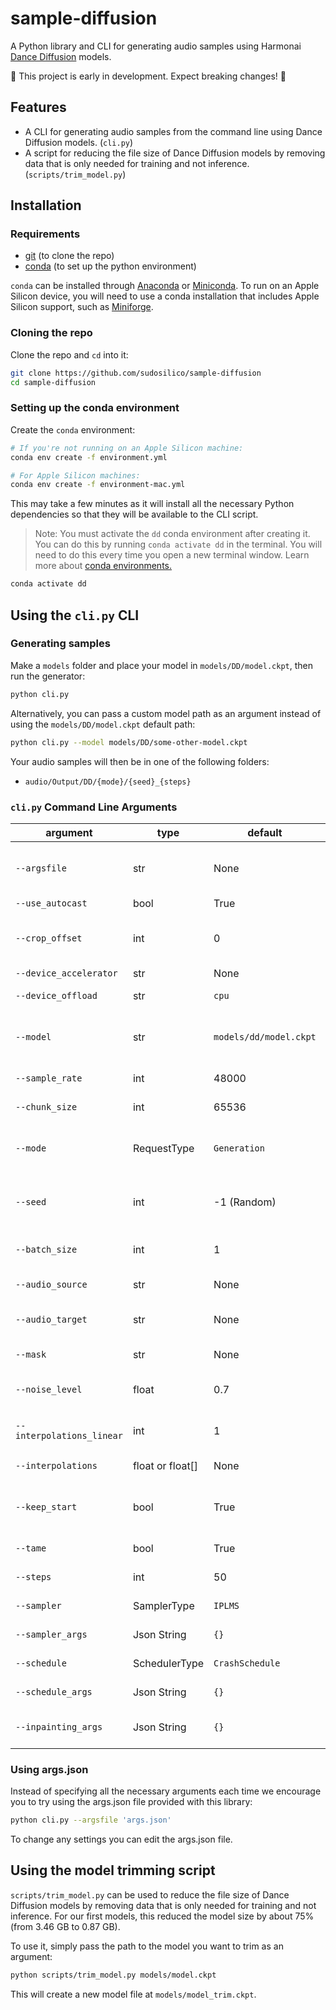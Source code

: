# sample-diffusion

A Python library and CLI for generating audio samples using Harmonai [Dance Diffusion](https://github.com/Harmonai-org/sample-generator) models.

🚧 This project is early in development. Expect breaking changes! 🚧

## Features

- A CLI for generating audio samples from the command line using Dance Diffusion models. (`cli.py`)
- A script for reducing the file size of Dance Diffusion models by removing data that is only needed for training and not inference. (`scripts/trim_model.py`)

## Installation

### Requirements

- [git](https://git-scm.com/downloads) (to clone the repo)
- [conda](https://docs.conda.io/en/latest/) (to set up the python environment)

`conda` can be installed through [Anaconda](https://www.anaconda.com) or [Miniconda](https://docs.conda.io/en/latest/miniconda.html). To run on an Apple Silicon device, you will need to use a conda installation that includes Apple Silicon support, such as [Miniforge](https://github.com/conda-forge/miniforge).

### Cloning the repo

Clone the repo and `cd` into it:

```sh
git clone https://github.com/sudosilico/sample-diffusion
cd sample-diffusion
```

### Setting up the conda environment

Create the `conda` environment:

```sh
# If you're not running on an Apple Silicon machine:
conda env create -f environment.yml

# For Apple Silicon machines:
conda env create -f environment-mac.yml
```

This may take a few minutes as it will install all the necessary Python dependencies so that they will be available to the CLI script.

> Note: You must activate the `dd` conda environment after creating it. You can do this by running `conda activate dd` in the terminal. You will need to do this every time you open a new terminal window. Learn more about [conda environments.](https://docs.conda.io/projects/conda/en/latest/user-guide/concepts/environments.html)

```sh
conda activate dd
```

## Using the `cli.py` CLI

### Generating samples

Make a `models` folder and place your model in `models/DD/model.ckpt`, then run the generator:

```sh
python cli.py
```

Alternatively, you can pass a custom model path as an argument instead of using the `models/DD/model.ckpt` default path:

```sh
python cli.py --model models/DD/some-other-model.ckpt
```

Your audio samples will then be in one of the following folders:

- `audio/Output/DD/{mode}/{seed}_{steps}`

### `cli.py` Command Line Arguments

| argument                  | type             | default                | desc                                                                                   |
|---------------------------|------------------|------------------------|----------------------------------------------------------------------------------------|
| `--argsfile`              | str              | None                   | Path to JSON file containing cli args. If used, other passed cli args are ignored.     |
| `--use_autocast`          | bool             | True                   | Use autocast.                                                                          |
| `--crop_offset`           | int              | 0                      | The starting sample offset to crop input audio to. Use -1 for random cropping.         |
| `--device_accelerator`    | str              | None                   | Device of execution.                                                                   |
| `--device_offload`        | str              | `cpu`                  | Device to store models when not in use.                                                |
| `--model`                 | str              | `models/dd/model.ckpt` | Path to the model checkpoint file to be used (default: models/dd/model.ckpt).          |
| `--sample_rate`           | int              | 48000                  | The samplerate the model was trained on.                                               |
| `--chunk_size`            | int              | 65536                  | The native chunk size of the model.                                                    |
| `--mode`                  | RequestType      | `Generation`           | The mode of operation (Generation, Variation, Interpolation, Inpainting or Extension). |
| `--seed`                  | int              | -1 (Random)            | The seed used for reproducable outputs. Leave empty for random seed.                   |
| `--batch_size`            | int              | 1                      | The maximal number of samples to be produced per batch.                                |
| `--audio_source`          | str              | None                   | Path to the audio source.                                                              |
| `--audio_target`          | str              | None                   | Path to the audio target (used for interpolations).                                    |
| `--mask`                  | str              | None                   | Path to the mask tensor (used for inpainting).                                         |
| `--noise_level`           | float            | 0.7                    | The noise level used for variations & interpolations.                                  |
| `--interpolations_linear` | int              | 1                      | The number of interpolations, even spacing.                                            |
| `--interpolations`        | float or float[] | None                   | The interpolation positions.                                                           |
| `--keep_start`            | bool             | True                   | Keep beginning of audio provided(only applies to mode Extension).                      |
| `--tame`                  | bool             | True                   | Decrease output by 3db, then clip.                                                     |
| `--steps`                 | int              | 50                     | The number of steps for the sampler.                                                   |
| `--sampler`               | SamplerType      | `IPLMS`                | The sampler used for the diffusion model.                                              |
| `--sampler_args`          | Json String      | `{}`                   | Additional arguments of the DD sampler.                                                |
| `--schedule`              | SchedulerType    | `CrashSchedule`        | The schedule used for the diffusion model.                                             |
| `--schedule_args`         | Json String      | `{}`                   | Additional arguments of the DD schedule.                                               |
| `--inpainting_args`       | Json String      | `{}`                   | Additional arguments for inpainting (currently unsupported)                            |

### Using args.json
Instead of specifying all the necessary arguments each time we encourage you to try using the args.json file provided with this library:
```sh
python cli.py --argsfile 'args.json'
```
To change any settings you can edit the args.json file.

## Using the model trimming script

`scripts/trim_model.py` can be used to reduce the file size of Dance Diffusion models by removing data that is only needed for training and not inference. For our first models, this reduced the model size by about 75% (from 3.46 GB to 0.87 GB).

To use it, simply pass the path to the model you want to trim as an argument:

```sh
python scripts/trim_model.py models/model.ckpt
```

This will create a new model file at `models/model_trim.ckpt`.
